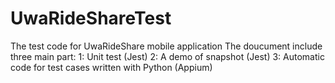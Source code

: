 # UwaRideShareTest
The test code for UwaRideShare mobile application
The doucument include three main part:
  1: Unit test (Jest)
  2: A demo of snapshot (Jest)
  3: Automatic code for test cases written with Python (Appium)
